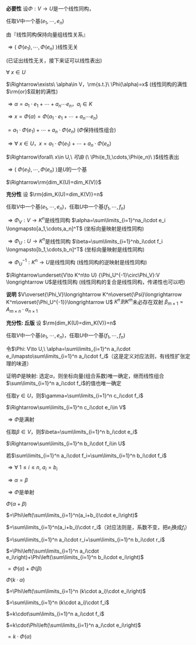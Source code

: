 **必要性**
设$\Phi:V\rightarrow U$是一个线性同构，

任取$V$中一个基$(e_1,\cdots,e_n)$

由『线性同构保持向量组线性关系』

$\Rightarrow(\ \Phi(e_1),\cdots,\Phi(e_n)\ )$线性无关

(已证出线性无关，接下来证可以线性表出)

$\forall\ x\in U$

$\Rightarrow\exists\ \alpha\in V，\rm{s.t.}\ \Phi(\alpha)=x$ (线性同构的满性$\rm{or}$双射的满性)

$\Rightarrow\alpha=a_1\cdot e_1+\cdots
+a_n\cdots e_n，a_i\in K$

$\Rightarrow x=\Phi(\alpha)=\Phi(a_1\cdot e_1+\cdots+a_n\cdots e_n)$

$=a_1\cdot\Phi(e_1)+\cdots+a_n\cdot\Phi(e_n)$ ($\Phi$保持线性组合)

$\Rightarrow\forall\ x\in U，x
=a_1\cdot\Phi(e_1)+\cdots+a_n\cdot\Phi(e_n)$

$\Rightarrow\forall\ x\in U,\ $可由$
(\ \Phi(e_1),\cdots,\Phi(e_n)\ )$线性表出

$\Rightarrow(\ \Phi(e_1),\cdots,\Phi(e_n)\ )$是$U$的一个基

$\Rightarrow\rm{dim_K(U)=dim_K(V)}$

**充分性**
设 $\rm{dim_K(U)=dim_K(V)}=n$

任取$V$中一个基$(e_1,\cdots,e_n)$，任取$U$中一个基$(f_1,\cdots,f_n)$

$\Rightarrow\Phi_V:V\longrightarrow K^n$是线性同构
$\alpha=\sum\limits_{i=1}^na_i\cdot e_i
\longmapsto[a_1,\cdots,a_n]^T$
(坐标向量映射是线性同构)

$\Rightarrow\Phi_U:U\longrightarrow K^n$是线性同构
$\beta=\sum\limits_{i=1}^nb_i\cdot f_i
\longmapsto[b_1,\cdots,b_n]^T$
(坐标向量映射是线性同构)


$\Rightarrow\Phi_U^{-1}:K^n\longrightarrow U$是线性同构
(线性同构的逆映射是线性同构)

$\Rightarrow\underset{V\to K^n\to U}
{\Phi_U^{-1}\circ\Phi_V}:V
\longrightarrow U$是线性同构
(线性同构的复合是线性同构，传递性也可以吧)

**说明**
$V\overset{\Phi_V}\longrightarrow 
K^n\overset{\Psi}\longrightarrow 
K^m\overset{\Phi_U^{-1}}\longrightarrow U$
$K^n到K^m$未必存在双射
$\beta_{m\times 1}=
A_{m\times n}\cdot \alpha_{n\times 1}$

**充分性: 丘版**
设 $\rm{dim_K(U)=dim_K(V)}=n$

任取$V$中一个基$(e_1,\cdots,e_n)$，任取$U$中一个基$(f_1,\cdots,f_n)$

令$\Phi: V\to U,\ \alpha=\sum\limits_{i=1}^n a_i\cdot e_i\mapsto\sum\limits_{i=1}^n a_i\cdot f_i$（这是定义对应法则，有线性扩张定理的味道）

证明$\Phi$是映射: 选定$\alpha$，则坐标向量(组合系数)唯一确定，继而线性组合$\sum\limits_{i=1}^n a_i\cdot f_i$的值也唯一确定

任取$\gamma\in U$，则$\gamma=\sum\limits_{i=1}^n c_i\cdot f_i$

$\Rightarrow\sum\limits_{i=1}^n c_i\cdot e_i\in V$

$\Rightarrow\Phi$是满射

任取$\beta\in V$，则$\beta=\sum\limits_{i=1}^n b_i\cdot e_i$

$\Rightarrow\sum\limits_{i=1}^n b_i\cdot f_i\in U$

若$\sum\limits_{i=1}^n a_i\cdot f_i=\sum\limits_{i=1}^n b_i\cdot f_i$

$\Rightarrow\forall\ 1\le i\le n,\ a_i=b_i$

$\Rightarrow\alpha=\beta$

$\Rightarrow\Phi$是单射

$\Phi(\alpha+\beta)$

$=\Phi\left(\sum\limits_{i=1}^n(a_i+b_i)\cdot e_i\right)$

$=\sum\limits_{i=1}^n(a_i+b_i)\cdot r_i$（对应法则是，系数不变，把$e_i$换成$f_i$）

$=\sum\limits_{i=1}^n a_i\cdot r_i+\sum\limits_{i=1}^n b_i\cdot r_i$

$=\Phi\left(\sum\limits_{i=1}^n a_i\cdot e_i\right)+\Phi\left(\sum\limits_{i=1}^n b_i\cdot e_i\right)$

$=\Phi(\alpha)+\Phi(\beta)$

$\Phi(k\cdot\alpha)$

$=\Phi\left(\sum\limits_{i=1}^n (k\cdot a_i)\cdot e_i\right)$

$=\sum\limits_{i=1}^n (k\cdot a_i)\cdot f_i$

$=k\cdot\sum\limits_{i=1}^n a_i\cdot f_i$

$=k\cdot\Phi\left(\sum\limits_{i=1}^n a_i\cdot e_i\right)$

$=k\cdot\Phi(\alpha)$

